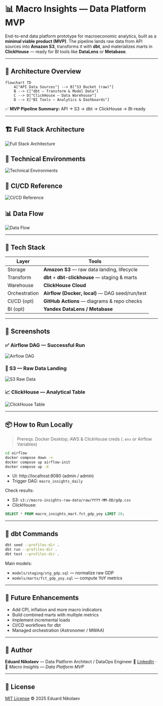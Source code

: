 # 📊 Macro Insights — Data Platform MVP

End-to-end data platform prototype for macroeconomic analytics, built as a **minimal viable product (MVP)**.
The pipeline lands raw data from API sources into **Amazon S3**, transforms it with **dbt**, and materializes marts in **ClickHouse** — ready for BI tools like **DataLens** or **Metabase**.

---

## 🚀 Architecture Overview

```mermaid
flowchart TD
    A["API Data Sources"] --> B["S3 Bucket (raw)"]
    B --> C["dbt — Transform & Model Data"]
    C --> D["ClickHouse — Data Warehouse"]
    D --> E["BI Tools — Analytics & Dashboards"]
```

✅ **MVP Pipeline Summary:** API → S3 → dbt → ClickHouse → BI-ready

---

## 🏗️ Full Stack Architecture

![Full Stack Architecture](diagrams/presentation_full_stack.png)

## 🧰 Technical Environments

![Technical Environments](diagrams/technical_arch_environments.png)

## 🔄 CI/CD Reference

![CI/CD Reference](diagrams/technical_cicd_reference.png)

## 📊 Data Flow

![Data Flow](diagrams/presentation_data_flow.png)

---

## 🧩 Tech Stack

| Layer | Tools |
|-------|-------|
| Storage | **Amazon S3** — raw data landing, lifecycle |
| Transform | **dbt** + **dbt-clickhouse** — staging & marts |
| Warehouse | **ClickHouse Cloud** |
| Orchestration | **Airflow (Docker, local)** — DAG seed/run/test |
| CI/CD (opt) | **GitHub Actions** — diagrams & repo checks |
| BI (opt) | **Yandex DataLens / Metabase** |

---

## 📸 Screenshots

### ✅ Airflow DAG — Successful Run
![Airflow DAG](assets/airflow_dag_run_success.png)

### 📂 S3 — Raw Data Landing
![S3 Raw Data](assets/S3.png)

### 📈 ClickHouse — Analytical Table
![ClickHouse Table](assets/ClickHouse.png)

---

## 📦 How to Run Locally

> Prereqs: Docker Desktop; AWS & ClickHouse creds (`.env` or Airflow Variables)

```bash
cd airflow
docker compose down -v
docker compose up airflow-init
docker compose up -d
```
- UI: http://localhost:8080 (admin / admin)
- Trigger DAG: `macro_insights_daily`

Check results:
- S3: `s3://macro-insights-raw-data/raw/YYYY-MM-DD/gdp.csv`
- ClickHouse:
```sql
SELECT * FROM macro_insights_mart.fct_gdp_yoy LIMIT 20;
```

---

## 🧪 dbt Commands

```bash
dbt seed --profiles-dir .
dbt run --profiles-dir .
dbt test --profiles-dir .
```

Main models:
- `models/staging/stg_gdp.sql` — normalize raw GDP
- `models/marts/fct_gdp_yoy.sql` — compute YoY metrics

---

## 🔮 Future Enhancements

- Add CPI, inflation and more macro indicators
- Build combined marts with multiple metrics
- Implement incremental loads
- CI/CD workflows for dbt
- Managed orchestration (Astronomer / MWAA)

---

## 👤 Author

**Eduard Nikolaev** — Data Platform Architect / DataOps Engineer
🔗 [LinkedIn](https://www.linkedin.com/in/eduard-nikolaev/) · 📁 *Macro Insights — Data Platform MVP*

---

## 📜 License

[MIT License](./LICENSE) © 2025 Eduard Nikolaev

